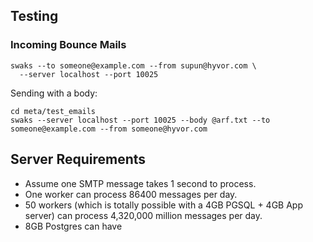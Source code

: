 ## Testing

### Incoming Bounce Mails

```
swaks --to someone@example.com --from supun@hyvor.com \
  --server localhost --port 10025
```

Sending with a body:

```
cd meta/test_emails
swaks --server localhost --port 10025 --body @arf.txt --to someone@example.com --from someone@hyvor.com
```

## Server Requirements

- Assume one SMTP message takes 1 second to process.
- One worker can process 86400 messages per day.
- 50 workers (which is totally possible with a 4GB PGSQL + 4GB App server) can process 4,320,000 million messages per day.
- 8GB Postgres can have
